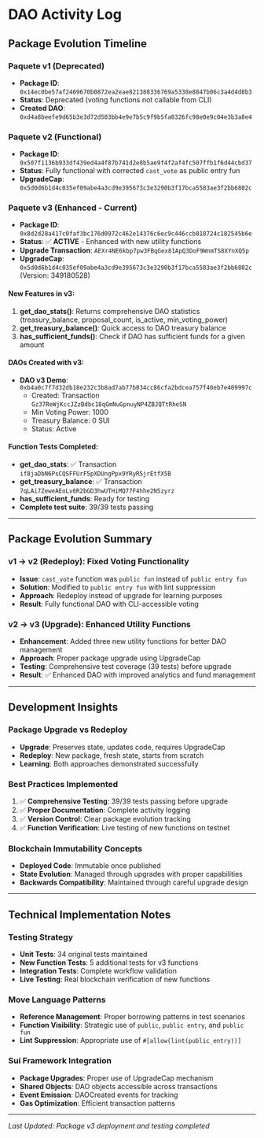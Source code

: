 # DAO Activity Log

## Package Evolution Timeline

### Paquete v1 (Deprecated)
- **Package ID**: `0x14ec0be57af2469670b0872ea2eae821388336769a5338e8847b06c3a4d4d8b3`
- **Status**: Deprecated (voting functions not callable from CLI)
- **Created DAO**: `0xd4a8beefe9d65b3e3d72d503bb4e9e7b5c9f9b5fa0326fc98e0e9c04e3b3a8e4`

### Paquete v2 (Functional)
- **Package ID**: `0x507f1136b933df439ed4a4f87b741d2e8b5ae9f4f2af4fc507ffb1f6d44cbd37`
- **Status**: Fully functional with corrected `cast_vote` as public entry fun
- **UpgradeCap**: `0x5d0d6b1d4c035ef09abe4a3cd9e395673c3e3290b3f17bca5583ae3f2bb6802c`

### Paquete v3 (Enhanced - Current)
- **Package ID**: `0x8d2d28a417c0faf3bc176d0972c462e14376c6ec9c446ccb818724c182545b6e`
- **Status**: ✅ **ACTIVE** - Enhanced with new utility functions
- **Upgrade Transaction**: `AEXr4NE6kbp7pw3FBqGex81ApQ3DoF9WnmTS8XYnXQ5p`
- **UpgradeCap**: `0x5d0d6b1d4c035ef09abe4a3cd9e395673c3e3290b3f17bca5583ae3f2bb6802c` (Version: 349180528)

#### New Features in v3:
1. **get_dao_stats()**: Returns comprehensive DAO statistics (treasury_balance, proposal_count, is_active, min_voting_power)
2. **get_treasury_balance()**: Quick access to DAO treasury balance
3. **has_sufficient_funds()**: Check if DAO has sufficient funds for a given amount

#### DAOs Created with v3:
- **DAO v3 Demo**: `0xb4a0c7f7d32db18e232c3b8ad7ab77b034cc86cfa2bdcea757f40eb7e409997c`
  - Created: Transaction `Gz37ReWjKccJZzBdbc18qGmNuGpnuyNP4ZBJQTtRheSN`
  - Min Voting Power: 1000
  - Treasury Balance: 0 SUI
  - Status: Active

#### Function Tests Completed:
- **get_dao_stats**: ✅ Transaction `if8jaDbN6PsCQSFFUrF5pXDUngPpx9YRyR5jrEtfX5B`
- **get_treasury_balance**: ✅ Transaction `7qLAi7ZeweAEoLv6R2bGD3hwUTHiMQ77F4hhe2N5zyrz`
- **has_sufficient_funds**: Ready for testing
- **Complete test suite**: 39/39 tests passing

---

## Package Evolution Summary

### v1 → v2 (Redeploy): Fixed Voting Functionality
- **Issue**: `cast_vote` function was `public fun` instead of `public entry fun`
- **Solution**: Modified to `public entry fun` with lint suppression
- **Approach**: Redeploy instead of upgrade for learning purposes
- **Result**: Fully functional DAO with CLI-accessible voting

### v2 → v3 (Upgrade): Enhanced Utility Functions  
- **Enhancement**: Added three new utility functions for better DAO management
- **Approach**: Proper package upgrade using UpgradeCap
- **Testing**: Comprehensive test coverage (39 tests) before upgrade
- **Result**: ✅ Enhanced DAO with improved analytics and fund management

---

## Development Insights

### Package Upgrade vs Redeploy
- **Upgrade**: Preserves state, updates code, requires UpgradeCap
- **Redeploy**: New package, fresh state, starts from scratch
- **Learning**: Both approaches demonstrated successfully

### Best Practices Implemented
1. ✅ **Comprehensive Testing**: 39/39 tests passing before upgrade
2. ✅ **Proper Documentation**: Complete activity logging
3. ✅ **Version Control**: Clear package evolution tracking
4. ✅ **Function Verification**: Live testing of new functions on testnet

### Blockchain Immutability Concepts
- **Deployed Code**: Immutable once published
- **State Evolution**: Managed through upgrades with proper capabilities
- **Backwards Compatibility**: Maintained through careful upgrade design

---

## Technical Implementation Notes

### Testing Strategy
- **Unit Tests**: 34 original tests maintained
- **New Function Tests**: 5 additional tests for v3 functions
- **Integration Tests**: Complete workflow validation
- **Live Testing**: Real blockchain verification of new functions

### Move Language Patterns
- **Reference Management**: Proper borrowing patterns in test scenarios
- **Function Visibility**: Strategic use of `public`, `public entry`, and `public fun`
- **Lint Suppression**: Appropriate use of `#[allow(lint(public_entry))]`

### Sui Framework Integration
- **Package Upgrades**: Proper use of UpgradeCap mechanism
- **Shared Objects**: DAO objects accessible across transactions
- **Event Emission**: DAOCreated events for tracking
- **Gas Optimization**: Efficient transaction patterns

---

*Last Updated: Package v3 deployment and testing completed*
